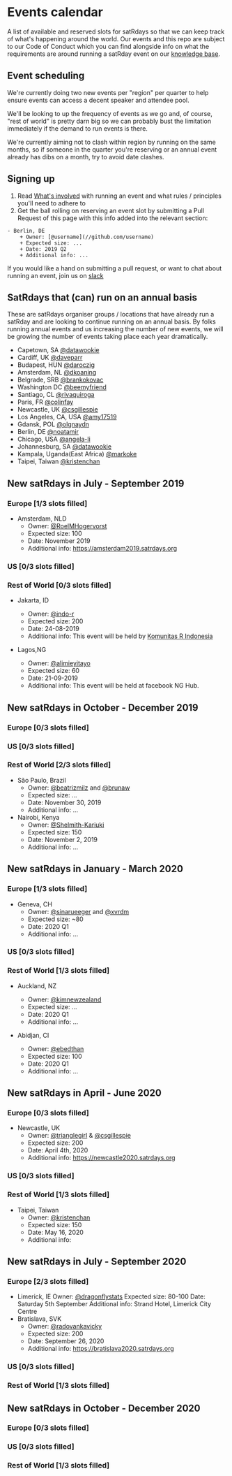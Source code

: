 # Events calendar
A list of available and reserved slots for satRdays so that we can keep track of what's happening around the world. Our events and this repo are subject to our Code of Conduct which you can find alongside info on what the requirements are around running a satRday event on our [knowledge base](//knowledgebase.satrdays.org).

## Event scheduling
We're currently doing two new events per "region" per quarter to help ensure events can access a decent speaker and attendee pool. 

We'll be looking to up the frequency of events as we go and, of course, "rest of world" is pretty darn big so we can probably bust the limitation immediately if the demand to run events is there. 

We're currently aiming not to clash within region by running on the same months, so if someone in the quarter you're reserving or an annual event already has dibs on a month, try to avoid date clashes.

## Signing up
1. Read [What's involved](https://knowledgebase.satrdays.org/newevents/) with running an event and what rules / principles you'll need to adhere to
2. Get the ball rolling on reserving an event slot by submitting a Pull Request of this page with this info added into the relevant section:

```
- Berlin, DE
    + Owner: [@username](//github.com/username)
    + Expected size: ...
    + Date: 2019 Q2
    + Additional info: ...
```

If you would like a hand on submitting a pull request, or want to chat about running an event, join us on [slack](https://join.slack.com/t/rusergroups/shared_invite/enQtMjEyNDA3MzcyMjczLTE3NWEzNjQ3MjZiMWM0OGE2ZWFiZDliNTY4NTJjYWY1NGNjMmNlNDUzNzkzOTZmMDBjYjRiZjFhNjk4MDY0ZGY)

## SatRdays that (can) run on an annual basis
These are satRdays organiser groups / locations that have already run a satRday and are looking to continue running on an annual basis. By folks running annual events and us increasing the number of new events, we will be growing the number of events taking place each year dramatically.

- Capetown, SA [@datawookie](//github.com/datawookie)
- Cardiff, UK  [@daveparr](//github.com/daveparr)
- Budapest, HUN [@daroczig](//github.com/daroczig)
- Amsterdam, NL [@dkoaning](//github.com/koaning)
- Belgrade, SRB [@brankokovac](//github.com/brankokovac)
- Washington DC [@beemyfriend](//github.com/beemyfriend)
- Santiago, CL [@rivaquiroga](//github.com/rivaquiroga)
- Paris, FR [@colinfay](//github.com/colinfay)
- Newcastle, UK [@csgillespie](//github.com/csgillespie)
- Los Angeles, CA, USA [@amy17519](//github.com/amy17519)
- Gdansk, POL [@olgnaydn](//github.com/olgnaydn)
- Berlin, DE [@noatamir](//github.com/noatamir)
- Chicago, USA [@angela-li](//github.com/angela-li)
- Johannesburg, SA [@datawookie](//github.com/datawookie)
- Kampala, Uganda(East Africa) [@markoke](//github.com/markoke)
- Taipei, Taiwan [@kristenchan](//github.com/kristenchan)
    
## New satRdays in July - September 2019 
### Europe [1/3 slots filled]
- Amsterdam, NLD
    + Owner: [@RoelMHogervorst](//github.com/rmhogervorst)
    + Expected size: 100
    + Date: November 2019
    + Additional info: https://amsterdam2019.satrdays.org 
    

### US [0/3 slots filled]
### Rest of World [0/3 slots filled]
- Jakarta, ID
    + Owner: [@indo-r](//github.com/indo-r)
    + Expected size: 200
    + Date: 24-08-2019
    + Additional info: This event will be held by [Komunitas R Indonesia](//t.me/GNURIndonesia)
    
 - Lagos,NG
    + Owner: [@alimieyitayo](https://github.com/EYITAY)
    + Expected size: 60
    + Date: 21-09-2019
    + Additional info: This event will be held at facebook NG Hub.

## New satRdays in October - December 2019
### Europe [0/3 slots filled]
### US [0/3 slots filled]
### Rest of World [2/3 slots filled]

 - São Paulo, Brazil
    + Owner: [@beatrizmilz](https://github.com/beatrizmilz) and [@brunaw](https://github.com/brunaw)
    + Expected size: ...
    + Date: November 30, 2019
    + Additional info: ...
- Nairobi, Kenya
    + Owner: [@Shelmith-Kariuki](https://github.com/Shelmith-Kariuki)
    + Expected size: 150
    + Date: November 2, 2019
    + Additional info: ...




## New satRdays in January - March 2020
### Europe [1/3 slots filled]
- Geneva, CH
    + Owner: [@sinarueeger](//github.com/sinarueeger) and [@xvrdm](//github.com/xvrdm)
    + Expected size: ~80
    + Date: 2020 Q1
    + Additional info: ...
    
### US [0/3 slots filled]
### Rest of World [1/3 slots filled]

- Auckland, NZ
    + Owner: [@kimnewzealand](//github.com/kimnewzealand) 
    + Expected size: ...
    + Date: 2020 Q1
    + Additional info: ...
    
- Abidjan, CI
    + Owner: [@ebedthan](//github.com/ebedthan)
    + Expected size: 100
    + Date: 2020 Q1
    + Additional info: ...
    
## New satRdays in April - June 2020
### Europe [0/3 slots filled]

 - Newcastle, UK
    + Owner: [@trianglegirl](//github.com/trianglegirl) & [@csgillespie](//github.com/csgillespie)
    + Expected size: 200
    + Date: April 4th, 2020
    + Additional info: https://newcastle2020.satrdays.org 


### US [0/3 slots filled]
### Rest of World [1/3 slots filled]
 
 - Taipei, Taiwan
    + Owner: [@kristenchan](//github.com/kristenchan) 
    + Expected size: 150
    + Date: May 16, 2020
    + Additional info: 


## New satRdays in July - September 2020

### Europe [2/3 slots filled]

- Limerick, IE
    Owner: [@dragonflystats](www.twitter.com/dragonfystats)
    Expected size: 80-100
    Date: Saturday 5th September
    Additional info: Strand Hotel, Limerick City Centre
- Bratislava, SVK
    + Owner: [@radovankavicky](//github.com/radovankavicky)
    + Expected size: 200
    + Date: September 26, 2020
    + Additional info: https://bratislava2020.satrdays.org

### US [0/3 slots filled]
### Rest of World [1/3 slots filled]

## New satRdays in October - December 2020
### Europe [0/3 slots filled]
### US [0/3 slots filled]
### Rest of World [1/3 slots filled]
